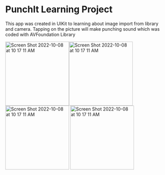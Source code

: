 # PunchIt Learning Project

This app was created in UIKit to learning about image import from library and camera. Tapping on the picture will make punching sound which was coded with AVFoundation Library

<img width="200" alt="Screen Shot 2022-10-08 at 10 17 11 AM" src="https://user-images.githubusercontent.com/108306204/194723673-ee2b2138-9ec7-4dbb-90cb-c3cc254965b3.png"><img width="200" alt="Screen Shot 2022-10-08 at 10 17 11 AM" src="https://user-images.githubusercontent.com/108306204/194723674-dbcb16c9-f892-48de-87a6-9d3f30e423ea.png">
<img width="200" alt="Screen Shot 2022-10-08 at 10 17 11 AM" src="https://user-images.githubusercontent.com/108306204/194723675-0369ac80-10de-4528-8507-e4bbdb3055fe.png">
<img width="200" alt="Screen Shot 2022-10-08 at 10 17 11 AM" src="https://user-images.githubusercontent.com/108306204/194723676-24ed5094-0602-4076-81d8-3545181b3a46.png">
